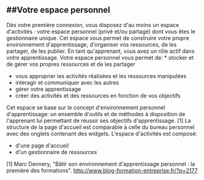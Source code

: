 ##Votre espace personnel
---

Dès votre première connexion, vous disposez d'au moins un espace d'activités : votre espace personnel (privé et/ou partagé) dont vous êtes le gestionnaire unique.
Cet espace vous permet de construire votre propre environnement d'apprentissage, d'organiser vos ressources, de les partager, de les publier. En tant qu'apprenant, vous avez un rôle actif dans votre apprentissage. Votre espace personnel vous permet de:    * stocker et de gérer vos propres ressources et de les partager
* vous approprier les activités réalisées et les ressources manipulées
* interagir et communiquer avec les autres
* gérer votre apprentissage
* créer des activités et des ressources en fonction de vos objectifs


Cet espace se base sur le concept d'environnement personnel d'apprentissage: un ensemble d'outils et de méthodes à disposition de l'apprenant lui permettant de réussir ses objectifs d'apprentissage. [1]
La structure de la page d'accueil est comparable à celle du bureau personnel avec des onglets contenant des widgets.
L'espace d'activités est composé:
* d'une page d'accueil
* d'un gestionnaire de ressources

[1] Marc Dennery, "Bâtir son environnement d'apprentissage personnel : la première des formations". http://www.blog-formation-entreprise.fr/?p=2177
